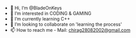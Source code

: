 - 👋 Hi, I’m @BladeOnKeys
- 👀 I’m interested in CODING & GAMING
- 🌱 I’m currently learning C++
- 💞️ I’m looking to collaborate on 'learning the process'
- 📫 How to reach me - Mail: chirag28082002@gmail.com

<!---
BladeOnKeys/BladeOnKeys is a ✨ special ✨ repository because its `README.md` (this file) appears on your GitHub profile.
You can click the Preview link to take a look at your changes.
--->
